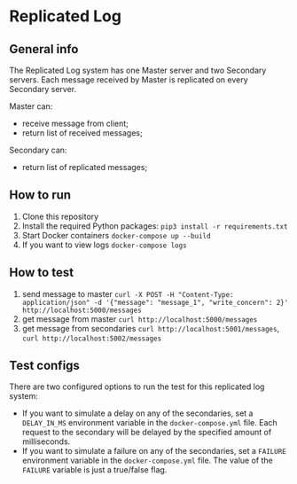 # Replicated Log

## General info

The Replicated Log system has one Master server and two Secondary servers. Each message received by Master is replicated on every Secondary server.

Master can:

- receive message from client;
- return list of received messages;

Secondary can:

- return list of replicated messages;

## How to run

1. Clone this repository
2. Install the required Python packages: `pip3 install -r requirements.txt`
3. Start Docker containers `docker-compose up --build`
4. If you want to view logs `docker-compose logs`

## How to test

1. send message to master `curl -X POST -H "Content-Type: application/json" -d '{"message": "message_1", "write_concern": 2}' http://localhost:5000/messages`
2. get message from master `curl http://localhost:5000/messages`
3. get message from secondaries `curl http://localhost:5001/messages`, `curl http://localhost:5002/messages`

## Test configs

There are two configured options to run the test for this replicated log system:

- If you want to simulate a delay on any of the secondaries, set a `DELAY_IN_MS` environment variable in the `docker-compose.yml` file. Each request to the secondary will be delayed by the specified amount of milliseconds.
- If you want to simulate a failure on any of the secondaries, set a `FAILURE` environment variable in the `docker-compose.yml` file. The value of the `FAILURE` variable is just a true/false flag.


